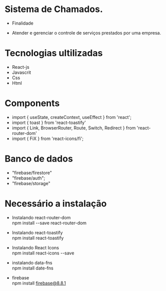 # Sistema de Chamados.

* Finalidade

* Atender e gerenciar o controle de serviços prestados por uma empresa.

# Tecnologias ultilizadas

* React-js
* Javascrit
* Css
* Html

# Components

* import { useState, createContext, useEffect } from 'react';
* import { toast } from  'react-toastify'
* import { Link, BrowserRouter, Route, Switch, Redirect } from 'react-router-dom'
* import { FiX } from 'react-icons/fi';

# Banco de dados 
* "firebase/firestore"
* "firebase/auth";
* "firebase/storage"


# Necessário a instalação

* Instalando react-router-dom <br>
npm install --save react-router-dom

* Instalando react-toastify <br>
npm install react-toastify

* Instalando React Icons <br>
npm install react-icons --save

* instalando data-fns <br>
npm install date-fns

* firebase <br>
npm install firebase@8.8.1
